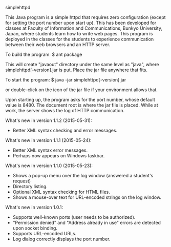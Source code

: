 simplehttpd

This Java program is a simple httpd that requires zero configuration (except for setting the port number upon start up).
This has been developed for classes at Faculty of Information and Communications, Bunkyo University, Japan, where
students learn how to write web pages. This program is deployed in the classes for the students to experience communication
between their web browsers and an HTTP server.

To build the program:
$ ant package

This will create "javaout" directory under the same level as "java", where simplehttpd[-version].jar is put.
Place the jar file anywhere that fits.

To start the program:
$ java -jar simplehttpd[-version].jar

or double-click on the icon of the jar file if your environment allows that.

Upon starting up, the program asks for the port number, whose default value is 8480.
The document root is where the jar file is placed.
While at work, the server shows the log of HTTP communication.

What's new in version 1.1.2 (2015-05-31):
- Better XML syntax checking and error messages.

What's new in version 1.1.1 (2015-05-24):
- Better XML syntax error messages.
- Perhaps now appears on Windows taskbar.

What's new in version 1.1.0 (2015-05-23):
- Shows a pop-up menu over the log window (answered a student's request)
- Directory listing.
- Optional XML syntax checking for HTML files.
- Shows a mouse-over text for URL-encoded strings on the log window.

What's new in version 1.0.1:
- Supports well-known ports (user needs to be authorized).
- "Permission denied" and "Address already in use" errors are detected upon socket binding.
- Supports URL-encoded URLs.
- Log dialog correctly displays the port number.
